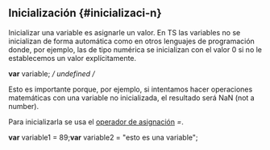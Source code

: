 ## Inicialización {#inicializaci-n}

Inicializar una variable es asignarle un valor. En TS las variables no se inicializan de forma automática como en otros lenguajes de programación donde, por ejemplo, las de tipo numérica se inicializan con el valor 0 si no le establecemos un valor explícitamente.

**var** variable; **/* undefined */**

Esto es importante porque, por ejemplo, si intentamos hacer operaciones matemáticas con una variable no inicializada, el resultado será NaN (not a number).

Para inicializarla se usa el [operador de asignación](../operadores/operadores_binarios.md#operador-de-asignaci-n) _=_.

**var** variable1 = 89;**var** variable2 = "esto es una variable";